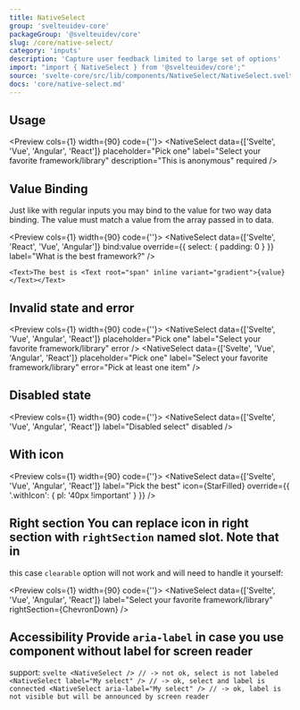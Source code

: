 ```yaml
---
title: NativeSelect
group: 'svelteuidev-core'
packageGroup: '@svelteuidev/core'
slug: /core/native-select/
category: 'inputs'
description: 'Capture user feedback limited to large set of options'
import: "import { NativeSelect } from '@svelteuidev/core';"
source: 'svelte-core/src/lib/components/NativeSelect/NativeSelect.svelte'
docs: 'core/native-select.md'
---
```


<script>
	import { NativeSelect, Text } from '@svelteuidev/core';
	import { StarFilled, ChevronDown } from 'radix-icons-svelte';
	import { Heading, Preview } from 'components';

	let value = 'Svelte';

	const nativeSelect = `
    <script>
        import { NativeSelect } from '@svelteuidev/core'
    <\/script>
    `;
</script>

<Heading />

## Usage

<Preview cols={1} width={90} code={''}>
	<NativeSelect
		data={['Svelte', 'Vue', 'Angular', 'React']}
		placeholder="Pick one"
		label="Select your favorite framework/library"
		description="This is anonymous"
		required
	/>
</Preview>

## Value Binding

Just like with regular inputs you may bind to the value for two way data binding. The value must match a value from the array passed in to data.

<Preview cols={1} width={90} code={''}>
	<NativeSelect
		data={['Svelte', 'React', 'Vue', 'Angular']}
		bind:value
		override={{ select: { padding: 0 } }}
		label="What is the best framework?"
	/>

	<Text>The best is <Text root="span" inline variant="gradient">{value}</Text></Text>
</Preview>

## Invalid state and error

<Preview cols={1} width={90} code={''}>
	<NativeSelect
		data={['Svelte', 'Vue', 'Angular', 'React']}
		placeholder="Pick one"
		label="Select your favorite framework/library"
		error
	/>
	<NativeSelect
		data={['Svelte', 'Vue', 'Angular', 'React']}
		placeholder="Pick one"
		label="Select your favorite framework/library"
		error="Pick at least one item"
	/>
</Preview>

## Disabled state

<Preview cols={1} width={90} code={''}>
	<NativeSelect data={['Svelte', 'Vue', 'Angular', 'React']} label="Disabled select" disabled />
</Preview>

## With icon

<Preview cols={1} width={90} code={''}>
	<NativeSelect
		data={['Svelte', 'Vue', 'Angular', 'React']}
		label="Pick the best"
		icon={StarFilled}
		override={{ '.withIcon': { pl: '40px !important' } }}
	/>
</Preview>

## Right section You can replace icon in right section with `rightSection` named slot. Note that in
this case `clearable` option will not work and will need to handle it yourself:

<Preview cols={1} width={90} code={''}>
	<NativeSelect
		data={['Svelte', 'Vue', 'Angular', 'React']}
		label="Select your favorite framework/library"
		rightSection={ChevronDown}
	/>
</Preview>

## Accessibility Provide `aria-label` in case you use component without label for screen reader
support: ```svelte
<NativeSelect /> // -> not ok, select is not labeled
<NativeSelect label="My select" /> // -> ok, select and label is connected
<NativeSelect aria-label="My select" /> // -> ok, label is not visible but will be announced by screen
reader ```
